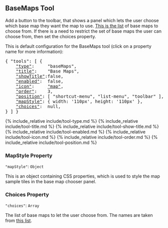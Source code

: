## BaseMaps Tool

Add a button to the toolbar, that shows a panel which lets the user choose which base map they want the map to use.
[This is the list](#basemap-viewer) of base maps to choose from.
If there is a need to restrict the set of base maps the user can choose from, then set the choices property.

This is default configuration for the BaseMaps tool (click on a property name for more information):
<pre>
{ "tools": [ {
    <a href="#type-property"     >"type"</a>:     "baseMaps",
    <a href="#title-property"    >"title"</a>:    "Base Maps",
    <a href="#showtitle-property">"showTitle"</a>:false,
    <a href="#enabled-property"  >"enabled"</a>:  false,
    <a href="#icon-property"     >"icon"</a>:     <a href="https://material.io/tools/icons/?icon=help" target="material">"map"</a>,
    <a href="#order-property"    >"order"</a>:    3,
    <a href="#position-property" >"position"</a>: [ "shortcut-menu", "list-menu", "toolbar" ],
    <a href="#mapStyle-property" >"mapStyle"</a>: { width: '110px', height: '110px' },
    <a href="#choices-property"  >"choices"</a>:  null,
} ] }
</pre>

{% include_relative include/tool-type.md %}
{% include_relative include/tool-title.md %}
{% include_relative include/tool-show-title.md %}
{% include_relative include/tool-enabled.md %}
{% include_relative include/tool-icon.md %}
{% include_relative include/tool-order.md %}
{% include_relative include/tool-position.md %}


### MapStyle Property
`"mapStyle"`: `Object`

This is an object containing CSS properties, which is used to style the map sample tiles in the base map chooser panel.


### Choices Property
`"choices"`: `Array`

The list of base maps to let the user choose from.
The names are taken from [this list](#basemap-viewer).

